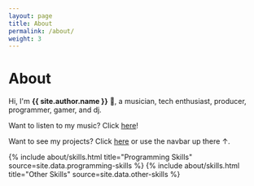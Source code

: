```yaml
---
layout: page
title: About
permalink: /about/
weight: 3
---
```


# **About**

Hi, I'm **{{ site.author.name }}** :wave:, a musician, tech enthusiast, producer, programmer, gamer, and dj.

Want to listen to my music? Click [here](https://sharpfive.fanlink.to/streaming)!

Want to see my projects? Click [here](/projects) or use the navbar up there ↑.

<div class="row">
{% include about/skills.html title="Programming Skills" source=site.data.programming-skills %}
{% include about/skills.html title="Other Skills" source=site.data.other-skills %}
</div>